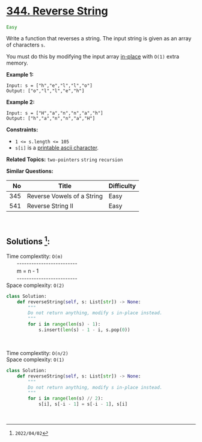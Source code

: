 # [344. Reverse String](https://leetcode.com/problems/reverse-string)
<span style="color:green">`Easy`</span>

Write a function that reverses a string. The input string is given as an array of characters `s`.

You must do this by modifying the input array [in-place](https://en.wikipedia.org/wiki/In-place_algorithm) with `O(1)` extra memory.

**Example 1:**

    Input: s = ["h","e","l","l","o"]
    Output: ["o","l","l","e","h"]


**Example 2:**

    Input: s = ["H","a","n","n","a","h"]
    Output: ["h","a","n","n","a","H"]


**Constraints:**

  * `1 <= s.length <= 105`
  * `s[i]` is a [printable ascii character](https://en.wikipedia.org/wiki/ASCII#Printable_characters).

**Related Topics:** `two-pointers` `string` `recursion`

**Similar Questions:**

| No  |           Title            | Difficulty |
| --: | -------------------------- | ---------- |
| 345 | Reverse Vowels of a String | Easy       |
| 541 | Reverse String II          | Easy       |

<br>

## Solutions [^1]:

Time complextity: `O(m)` <br>
　　------------------------- <br>
　　m = n - 1 <br>
　　------------------------- <br>
Space complexity: `O(2)`

```python
class Solution:
    def reverseString(self, s: List[str]) -> None:
        """
        Do not return anything, modify s in-place instead.
        """
        for i in range(len(s) - 1):
            s.insert(len(s) - 1 - i, s.pop(0))
```

<br>

Time complextity: `O(n/2)` <br>
Space complexity: `O(1)`

```python
class Solution:
    def reverseString(self, s: List[str]) -> None:
        """
        Do not return anything, modify s in-place instead.
        """
        for i in range(len(s) // 2):
            s[i], s[-i - 1] = s[-i - 1], s[i]
```

<br>

[^1]: `2022/04/02`